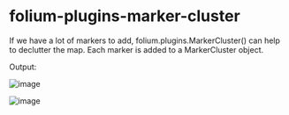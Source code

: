 # folium-plugins-marker-cluster

If we have a lot of markers to add, folium.plugins.MarkerCluster() can help to declutter the map. Each marker is added to a MarkerCluster object.

Output:


![image](https://user-images.githubusercontent.com/118595650/202856949-feab0d3c-25a6-4193-8279-dae39a9d61e9.png)



![image](https://user-images.githubusercontent.com/118595650/202856975-ade82952-c4a3-4a9c-a599-4232dffef2b9.png)
